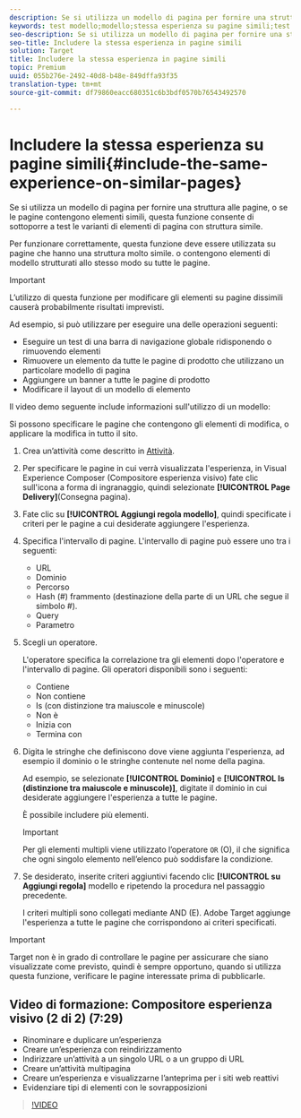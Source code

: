 ```yaml
---
description: Se si utilizza un modello di pagina per fornire una struttura alle pagine, o se le pagine contengono elementi simili, questa funzione consente di sottoporre a test le varianti di elementi di pagina con struttura simile.
keywords: test modello;modello;stessa esperienza su pagine simili;test template
seo-description: Se si utilizza un modello di pagina per fornire una struttura alle pagine, o se le pagine contengono elementi simili, questa funzione consente di sottoporre a test le varianti di elementi di pagina con struttura simile.
seo-title: Includere la stessa esperienza in pagine simili
solution: Target
title: Includere la stessa esperienza in pagine simili
topic: Premium
uuid: 055b276e-2492-40d8-b48e-849dffa93f35
translation-type: tm+mt
source-git-commit: df79860eacc680351c6b3bdf0570b76543492570

---
```



# Includere la stessa esperienza su pagine simili{#include-the-same-experience-on-similar-pages}

Se si utilizza un modello di pagina per fornire una struttura alle pagine, o se le pagine contengono elementi simili, questa funzione consente di sottoporre a test le varianti di elementi di pagina con struttura simile.

Per funzionare correttamente, questa funzione deve essere utilizzata su pagine che hanno una struttura molto simile. o contengono elementi di modello strutturati allo stesso modo su tutte le pagine.

>[!IMPORTANT]
>
>L’utilizzo di questa funzione per modificare gli elementi su pagine dissimili causerà probabilmente risultati imprevisti.

Ad esempio, si può utilizzare per eseguire una delle operazioni seguenti:

* Eseguire un test di una barra di navigazione globale ridisponendo o rimuovendo elementi
* Rimuovere un elemento da tutte le pagine di prodotto che utilizzano un particolare modello di pagina
* Aggiungere un banner a tutte le pagine di prodotto
* Modificare il layout di un modello di elemento

Il video demo seguente include informazioni sull&#39;utilizzo di un modello:

Si possono specificare le pagine che contengono gli elementi di modifica, o applicare la modifica in tutto il sito.

1. Crea un’attività come descritto in [Attività](../../c-activities/activities.md#concept_D317A95A1AB54674BA7AB65C7985BA03).
1. Per specificare le pagine in cui verrà visualizzata l&#39;esperienza, in Visual Experience Composer (Compositore esperienza visivo) fate clic sull&#39;icona a forma di ingranaggio, quindi selezionate **[!UICONTROL Page Delivery]**(Consegna pagina).
1. Fate clic su **[!UICONTROL Aggiungi regola modello]**, quindi specificate i criteri per le pagine a cui desiderate aggiungere l&#39;esperienza.

1. Specifica l&#39;intervallo di pagine. L&#39;intervallo di pagine può essere uno tra i seguenti:

   * URL
   * Dominio
   * Percorso
   * Hash (#) frammento (destinazione della parte di un URL che segue il simbolo #).
   * Query
   * Parametro

1. Scegli un operatore.

   L&#39;operatore specifica la correlazione tra gli elementi dopo l&#39;operatore e l&#39;intervallo di pagine. Gli operatori disponibili sono i seguenti:

   * Contiene
   * Non contiene
   * Is (con distinzione tra maiuscole e minuscole)
   * Non è
   * Inizia con
   * Termina con

1. Digita le stringhe che definiscono dove viene aggiunta l&#39;esperienza, ad esempio il dominio o le stringhe contenute nel nome della pagina.

   Ad esempio, se selezionate **[!UICONTROL Dominio]** e **[!UICONTROL Is (distinzione tra maiuscole e minuscole)]**, digitate il dominio in cui desiderate aggiungere l&#39;esperienza a tutte le pagine.

   È possibile includere più elementi.

   >[!IMPORTANT]
   >
   >Per gli elementi multipli viene utilizzato l’operatore `OR` (O), il che significa che ogni singolo elemento nell’elenco può soddisfare la condizione.

1. Se desiderato, inserite criteri aggiuntivi facendo clic **[!UICONTROL su Aggiungi regola]** modello e ripetendo la procedura nel passaggio precedente.

   I criteri multipli sono collegati mediante AND (E). Adobe Target aggiunge l&#39;esperienza a tutte le pagine che corrispondono ai criteri specificati.

>[!IMPORTANT]
>
> Target non è in grado di controllare le pagine per assicurare che siano visualizzate come previsto, quindi è sempre opportuno, quando si utilizza questa funzione, verificare le pagine interessate prima di pubblicarle.

## Video di formazione: Compositore esperienza visivo (2 di 2) (7:29)

* Rinominare e duplicare un’esperienza
* Creare un’esperienza con reindirizzamento
* Indirizzare un’attività a un singolo URL o a un gruppo di URL
* Creare un’attività multipagina
* Creare un’esperienza e visualizzarne l’anteprima per i siti web reattivi
* Evidenziare tipi di elementi con le sovrapposizioni

>[!VIDEO](https://video.tv.adobe.com/v/17401)